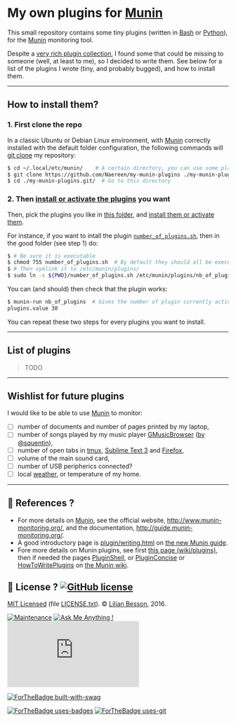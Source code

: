 # My own plugins for [Munin](http://www.munin-monitoring.org/)

This small repository contains some tiny plugins (written in [Bash](https://www.gnu.org/software/bash/) or [Python](https://www.python.org/)), for the [Munin](http://www.munin-monitoring.org/) monitoring tool.

Despite a [very rich plugin collection](http://gallery.munin-monitoring.org/), I found some that could be missing to someone (well, at least to me), so I decided to write them.
See below for a list of the plugins I wrote (tiny, and probably bugged), and how to install them.

----

## How to install them?
### 1. First clone the repo
In a classic Ubuntu or Debian Linux environment, with [Munin](http://www.munin-monitoring.org/) correctly installed with the default folder configuration, the following commands will [git clone](https://help.github.com/articles/cloning-a-repository/) my repository:

```bash
$ cd ~/.local/etc/munin/    # A certain directory, you can use some place else
$ git clone https://github.com/Naereen/my-munin-plugins ./my-munin-plugins.git/  # Clone my repo
$ cd ./my-munin-plugins.git/  # Go to this directory
```

### 2. Then [install or activate the plugins](http://munin-monitoring.org/wiki/faq#Q:Howdoyouinstallaplugin) you want
Then, pick the plugins you like in [this folder](https://github.com/Naereen/my-munin-plugins/tree/master/), and [install them or activate them](http://guide.munin-monitoring.org/en/latest/plugin/writing.html#activating-the-plugin).

For instance, if you want to intall the plugin [`number_of_plugins.sh`](https://github.com/Naereen/my-munin-plugins/tree/master/number_of_plugins.she), then in the good folder (see step 1) do:

```bash
$ # Be sure it is executable
$ chmod 755 number_of_plugins.sh  # By default they should all be executable
$ # Then symlink it to /etc/munin/plugins/
$ sudo ln -s ${PWD}/number_of_plugins.sh /etc/munin/plugins/nb_of_plugins
```

You can (and should) then check that the plugin works:

```bash
$ munin-run nb_of_plugins  # Gives the number of plugin currently activated
plugins.value 30
```

You can repeat these two steps for every plugins you want to install.

----

## List of plugins
> TODO

----

## Wishlist for future plugins
I would like to be able to use [Munin](http://www.munin-monitoring.org/) to monitor:

- [ ] number of documents and number of pages printed by my laptop,
- [ ] number of songs played by my music player [GMusicBrowser](http://gmusicbrowser.org) ([by @squentin](https://github.com/squentin/gmusicbrowser/)),
- [ ] number of open tabs in [tmux](https://tmux.github.io/), [Sublime Text 3](https://www.sublimetext.com/3dev) and [Firefox](https://www.mozilla.org/en-US/firefox/central/),
- [ ] volume of the main sound card,
- [ ] number of USB peripherics connected?
- [ ] local [weather](https://github.com/munin-monitoring/contrib/tree/master/plugins/weather/), or temperature of my home.

----

## :notebook: References ?
- For more details on [Munin](http://www.munin-monitoring.org/), see the official website, http://www.munin-monitoring.org/, and the documentation, http://guide.munin-monitoring.org/.
- A good introductory page is [plugin/writing.html](http://guide.munin-monitoring.org/en/latest/plugin/writing.html) on [the new Munin guide](http://guide.munin-monitoring.org/en/latest/).
- Fore more details on Munin plugins, see first [this page (wiki/plugins)](http://munin-monitoring.org/wiki/plugins), then if needed the pages [PluginShell](http://munin-monitoring.org/wiki/PluginShell), or [PluginConcise](http://munin-monitoring.org/wiki/PluginConcise) or [HowToWritePlugins](http://munin-monitoring.org/wiki/HowToWritePlugins) on [the Munin wiki](http://munin-monitoring.org/wiki/).

## :scroll: License ? [![GitHub license](https://img.shields.io/github/license/Naereen/my-munin-plugins.svg)](https://github.com/Naereen/my-munin-plugins/blob/master/LICENSE)
[MIT Licensed](https://lbesson.mit-license.org/) (file [LICENSE.txt](LICENSE.txt)).
© [Lilian Besson](https://GitHub.com/Naereen), 2016.

[![Maintenance](https://img.shields.io/badge/Maintained%3F-yes-green.svg)](https://GitHub.com/Naereen/my-munin-plugins/graphs/commit-activity)
[![Ask Me Anything !](https://img.shields.io/badge/Ask%20me-anything-1abc9c.svg)](https://GitHub.com/Naereen/ama)
[![Analytics](https://ga-beacon.appspot.com/UA-38514290-17/github.com/Naereen/my-munin-plugins/README.md?pixel)](https://GitHub.com/Naereen/my-munin-plugins/)

[![ForTheBadge built-with-swag](http://ForTheBadge.com/images/badges/built-with-swag.svg)](https://GitHub.com/Naereen/)

[![ForTheBadge uses-badges](http://ForTheBadge.com/images/badges/uses-badges.svg)](http://ForTheBadge.com)
[![ForTheBadge uses-git](http://ForTheBadge.com/images/badges/uses-git.svg)](https://GitHub.com/)
